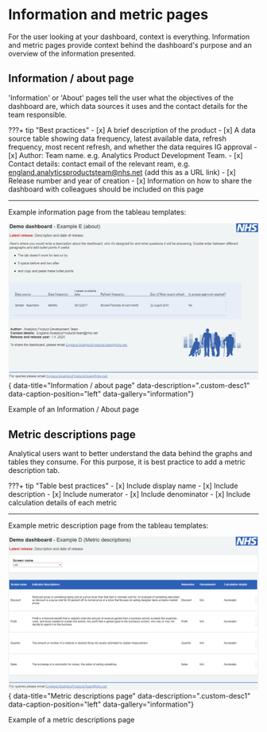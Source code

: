# Information and metric pages

For the user looking at your dashboard, context is everything. Information and metric pages provide context behind the dashboard's purpose and an overview of the information presented.


## Information / about page

'Information' or 'About' pages tell the user what the objectives of the dashboard are, which data sources it uses and the contact details for the team responsible.

???+ tip "Best practices"
    - [x] A brief description of the product
    - [x] A data source table showing data frequency, latest available data, refresh frequency, most recent refresh, and whether the data requires IG approval
    - [x] Author: Team name. e.g. Analytics Product Development Team.
    - [x] Contact details: contact email of the relevant ream, e.g. england.analyticsproductsteam@nhs.net (add this as a URL link)
    - [x] Release number and year of creation
    - [x] Information on how to share the dashboard with colleagues should be included on this page

***

Example information page from the tableau templates:

![Information / about page](images/information_page.png){ data-title="Information / about page" data-description=".custom-desc1" data-caption-position="left" data-gallery="information"}
<div class="glightbox-desc custom-desc1">
Example of an Information / About page
</div>


## Metric descriptions page

Analytical users want to better understand the data behind the graphs and tables they consume. For this purpose, it is best practice to add a metric description tab.

???+ tip "Table best practices"
    - [x] Include display name
    - [x] Include description
    - [x] Include numerator
    - [x] Include denominator
    - [x] Include calculation details of each metric


***

Example metric description page from the tableau templates:

![Metric descriptions page](images/metrics_page.png){ data-title="Metric descriptions page" data-description=".custom-desc1" data-caption-position="left" data-gallery="information"}
<div class="glightbox-desc custom-desc1">
Example of a metric descriptions page
</div>